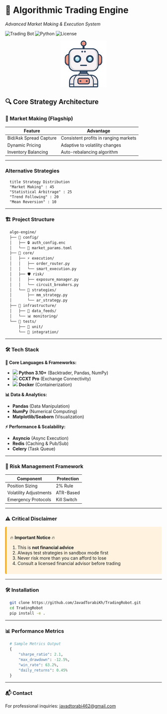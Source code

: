 # 🚀 Algorithmic Trading Engine 
*Advanced Market Making & Execution System*

![Trading Bot](https://img.shields.io/badge/Status-Alpha-yellow) 
![Python](https://img.shields.io/badge/Python-3.10%2B-blue)
![License](https://img.shields.io/badge/License-MIT-green)

<div align="center">
  <img src="./static/robot-bot-icon.png" width="150" alt="Bot Icon">
</div>

## 🔍 Core Strategy Architecture

### 🎯 Market Making (Flagship)
| Feature | Advantage |
|---------|-----------|
| Bid/Ask Spread Capture | Consistent profits in ranging markets |
| Dynamic Pricing | Adaptive to volatility changes |
| Inventory Balancing | Auto-rebalancing algorithm |

---

### Alternative Strategies
```mermaidpie
  title Strategy Distribution
  "Market Making" : 45
  "Statistical Arbitrage" : 25
  "Trend Following" : 20
  "Mean Reversion" : 10
```

---

### 🏗 Project Structure

```bash
  algo-engine/
  ├── 📂 config/
  │   ├── 🔒 auth_config.enc
  │   └── 📄 market_params.toml
  ├── 📂 core/
  │   ├── ⚡ execution/
  │   │   ├── order_router.py
  │   │   └── smart_execution.py
  │   ├── 🛡️ risk/
  │   │   ├── exposure_manager.py
  │   │   └── circuit_breakers.py
  │   └── 🧠 strategies/
  │       ├── mm_strategy.py
  │       └── ar_strategy.py
  ├── 📂 infrastructure/
  │   ├── 📡 data_feeds/
  │   └── 📊 monitoring/
  └── 📂 tests/
      ├── 🧪 unit/
      └── 🧩 integration/
```

---

### 🛠 Tech Stack  

**🧠 Core Languages & Frameworks:**  
- <img src="https://img.icons8.com/color/48/000000/python.png" width="16"/> **Python 3.10+** (Backtrader, Pandas, NumPy)  
- <img src="https://img.icons8.com/color/48/000000/javascript.png" width="16"/> **CCXT Pro** (Exchange Connectivity)  
- <img src="https://img.icons8.com/color/48/000000/docker.png" width="16"/> **Docker** (Containerization)  

**📊 Data & Analytics:**  
- **Pandas** (Data Manipulation)  
- **NumPy** (Numerical Computing)  
- **Matplotlib/Seaborn** (Visualization)  

**⚡ Performance & Scalability:**  
- **Asyncio** (Async Execution)  
- **Redis** (Caching & Pub/Sub)  
- **Celery** (Task Queue)  


---

### 🚦 Risk Management Framework

| Component | Protection |
|---------|---------|
| Position Sizing    | 2% Rule   |
| Volatility Adjustments    | ATR-Based   |
| Emergency Protocols    |  Kill Switch   |

---

### ⚠️ Critical Disclaimer

<div style="background-color: #fff3e0; border-left: 4px solid #ffa000; padding: 12px; margin: 16px 0; border-radius: 4px;">

🔥 **Important Notice** 🔥

1. This is **not financial advice**
2. Always test strategies in sandbox mode first
3. Never risk more than you can afford to lose
4. Consult a licensed financial advisor before trading

</div>

---

### 🛠 Installation
```bash
  git clone https://github.com/JavadTorabiKh/TradingRobot.git
  cd TradingRobot
  pip install -e .
```
---

### 📊 Performance Metrics
```python
  # Sample Metrics Output
  {
      "sharpe_ratio": 2.1,
      "max_drawdown": -12.5%,
      "win_rate": 63.2%,
      "daily_returns": 0.45% 
  }
```
---

### 📬 Contact
For professional inquiries:
javadtorabi462@gmail.com
